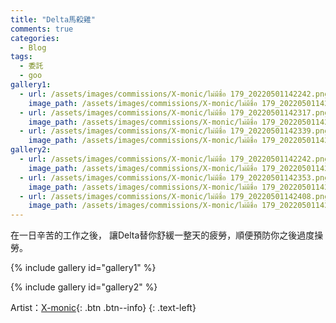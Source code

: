```yaml
---
title: "Delta馬殺雞"
comments: true
categories:
  - Blog
tags:
  - 委託
  - goo
gallery1:
  - url: /assets/images/commissions/X-monic/ไม่มีชื่อ 179_20220501142242.png
    image_path: /assets/images/commissions/X-monic/ไม่มีชื่อ 179_20220501142242.png
  - url: /assets/images/commissions/X-monic/ไม่มีชื่อ 179_20220501142317.png
    image_path: /assets/images/commissions/X-monic/ไม่มีชื่อ 179_20220501142317.png
  - url: /assets/images/commissions/X-monic/ไม่มีชื่อ 179_20220501142339.png
    image_path: /assets/images/commissions/X-monic/ไม่มีชื่อ 179_20220501142339.png
gallery2:
  - url: /assets/images/commissions/X-monic/ไม่มีชื่อ 179_20220501142242.png
    image_path: /assets/images/commissions/X-monic/ไม่มีชื่อ 179_20220501142242.png
  - url: /assets/images/commissions/X-monic/ไม่มีชื่อ 179_20220501142353.png
    image_path: /assets/images/commissions/X-monic/ไม่มีชื่อ 179_20220501142353.png
  - url: /assets/images/commissions/X-monic/ไม่มีชื่อ 179_20220501142408.png
    image_path: /assets/images/commissions/X-monic/ไม่มีชื่อ 179_20220501142408.png
---
```


在一日辛苦的工作之後，
讓Delta替你舒緩一整天的疲勞，順便預防你之後過度操勞。

{% include gallery id="gallery1" %}

{% include gallery id="gallery2" %}

Artist：[X-monic](https://twitter.com/MonaDever){: .btn .btn--info}
{: .text-left}

